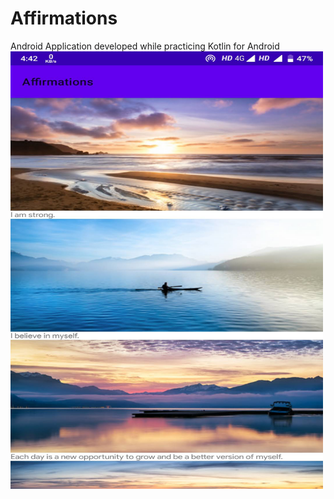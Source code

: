 # Affirmations
Android Application developed while practicing Kotlin for Android
<img src="https://github.com/sachin-koparde/Affirmations/blob/master/Screenshot_affirmations_app.jpg" width="500" height="700">
